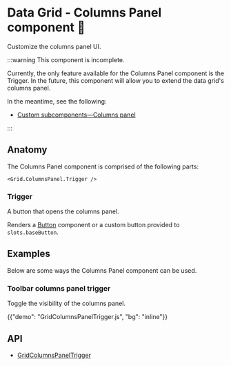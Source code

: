 # Data Grid - Columns Panel component 🚧

<p class="description">Customize the columns panel UI.</p>

:::warning
This component is incomplete.

Currently, the only feature available for the Columns Panel component is the Trigger. In the future, this component will allow you to extend the data grid's columns panel.

In the meantime, see the following:

- [Custom subcomponents—Columns panel](/x/react-data-grid/components/#columns-panel)

:::

## Anatomy

The Columns Panel component is comprised of the following parts:

```tsx
<Grid.ColumnsPanel.Trigger />
```

### Trigger

A button that opens the columns panel.

Renders a [Button](/material-ui/react-button/) component or a custom button provided to `slots.baseButton`.

## Examples

Below are some ways the Columns Panel component can be used.

### Toolbar columns panel trigger

Toggle the visibility of the columns panel.

{{"demo": "GridColumnsPanelTrigger.js", "bg": "inline"}}

## API

- [GridColumnsPanelTrigger](/x/api/data-grid/grid-columns-panel-trigger/)

